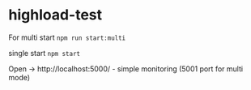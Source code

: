 # highload-test

For multi start
`npm run start:multi`

single start
`npm start`

Open -> http://localhost:5000/ - simple monitoring (5001 port for multi mode)